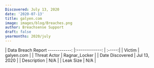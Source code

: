 ```yaml
---
Discovered: July 13, 2020
date: '2020-07-13'
title: galyen.com
image: images/blog/Breaches.png
author: Breachsense Support
draft: false
yearmonths: 2020/july
---
```



| Data Breach Report
------------:   |:-------------:    | :-----:|
| Victim    | galyen.com      | 
| Threat Actor    | Ragnar_Locker      | 
| Date Discovered    | Jul 13, 2020      | 
| Description    | N/A      | 
| Leak Size    | N/A      | 

